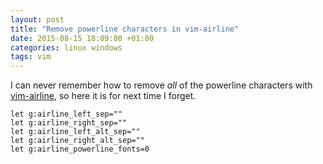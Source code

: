 ```yaml
---
layout: post
title: "Remove powerline characters in vim-airline"
date: 2015-08-15 18:09:00 +01:00
categories: linux windows
tags: vim
---
```

I can never remember how to remove *all* of the powerline characters with
[vim-airline][], so here it is for next time I forget.

```vim
let g:airline_left_sep=""
let g:airline_right_sep=""
let g:airline_left_alt_sep=""
let g:airline_right_alt_sep=""
let g:airline_powerline_fonts=0
```

[vim-airline]: https://github.com/bling/vim-airline
